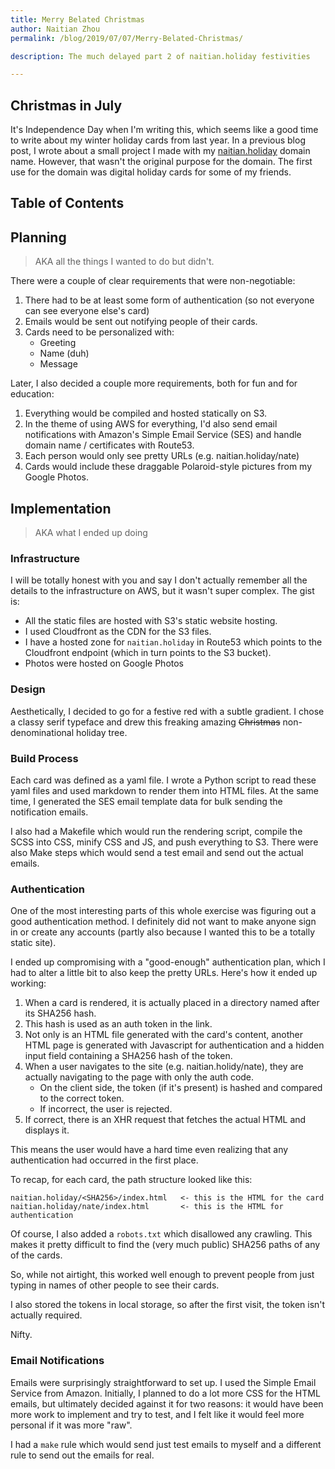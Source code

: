 ```yaml
---
title: Merry Belated Christmas
author: Naitian Zhou
permalink: /blog/2019/07/07/Merry-Belated-Christmas/

description: The much delayed part 2 of naitian.holiday festivities

---
```


## Christmas in July

It's Independence Day when I'm writing this, which seems like a good time to
write about my winter holiday cards from last year. In a previous blog post, I
wrote about a small project I made with my
[naitian.holiday](https://naitian.holiday/isyp) domain name.  However, that
wasn't the original purpose for the domain. The first use for the domain was
digital holiday cards for some of my friends.

## Table of Contents

## Planning

> AKA all the things I wanted to do but didn't.

There were a couple of clear requirements that were non-negotiable:

1. There had to be at least some form of authentication (so not everyone can see
   everyone else's card)
2. Emails would be sent out notifying people of their cards.
3. Cards need to be personalized with:
    - Greeting
    - Name (duh)
    - Message

Later, I also decided a couple more requirements, both for fun and for
education:

1. Everything would be compiled and hosted statically on S3.
2. In the theme of using AWS for everything, I'd also send email notifications
   with Amazon's Simple Email Service (SES) and handle domain name /
   certificates with Route53.
3. Each person would only see pretty URLs (e.g. naitian.holiday/nate)
4. Cards would include these draggable Polaroid-style pictures from my Google
   Photos.

## Implementation

> AKA what I ended up doing

### Infrastructure

I will be totally honest with you and say I don't actually remember all the
details to the infrastructure on AWS, but it wasn't super complex. The gist is:

- All the static files are hosted with S3's static website hosting.
- I used Cloudfront as the CDN for the S3 files.
- I have a hosted zone for `naitian.holiday` in Route53 which points to the
  Cloudfront endpoint (which in turn points to the S3 bucket).
- Photos were hosted on Google Photos

### Design

Aesthetically, I decided to go for a festive red with a subtle gradient. I chose
a classy serif typeface and drew this freaking amazing ~~Christmas~~
non-denominational holiday tree.

### Build Process

Each card was defined as a yaml file. I wrote a Python script to read these yaml
files and used markdown to render them into HTML files. At the same time, I
generated the SES email template data for bulk sending the notification emails.

I also had a Makefile which would run the rendering script, compile the SCSS
into CSS, minify CSS and JS, and push everything to S3. There were also Make
steps which would send a test email and send out the actual emails.

### Authentication

One of the most interesting parts of this whole exercise was figuring out a good
authentication method. I definitely did not want to make anyone sign in or
create any accounts (partly also because I wanted this to be a totally static
site).

I ended up compromising with a "good-enough" authentication plan, which I had to
alter a little bit to also keep the pretty URLs. Here's how it ended up working:

1. When a card is rendered, it is actually placed in a directory named after its
   SHA256 hash.
2. This hash is used as an auth token in the link.
3. Not only is an HTML file generated with the card's content, another HTML page
   is generated with Javascript for authentication and a hidden input field
   containing a SHA256 hash of the token.
4. When a user navigates to the site (e.g. naitian.holidy/nate), they are
   actually navigating to the page with only the auth code.
    - On the client side, the token (if it's present) is hashed and compared
      to the correct token.
    - If incorrect, the user is rejected.
5. If correct, there is an XHR request that fetches the actual HTML and displays
   it.

This means the user would have a hard time even realizing that any
authentication had occurred in the first place.

To recap, for each card, the path structure looked like this:

```
naitian.holiday/<SHA256>/index.html   <- this is the HTML for the card
naitian.holiday/nate/index.html       <- this is the HTML for authentication
```

Of course, I also added a `robots.txt` which disallowed any crawling. This makes
it pretty difficult to find the (very much public) SHA256 paths of any of the
cards.

So, while not airtight, this worked well enough to prevent people from just
typing in names of other people to see their cards.

I also stored the tokens in local storage, so after the first visit, the token
isn't actually required.

Nifty.

### Email Notifications

Emails were surprisingly straightforward to set up. I used the Simple Email
Service from Amazon. Initially, I planned to do a lot more CSS for the HTML
emails, but ultimately decided against it for two reasons: it would have been
more work to implement and try to test, and I felt like it would feel more
personal if it was more "raw".

I had a `make` rule which would send just test emails to myself and a different
rule to send out the emails for real.
